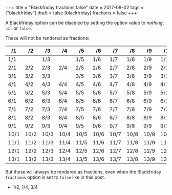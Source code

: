 +++
title = "Blackfriday fractions false"
date = 2017-08-02
tags = ["blackfriday"]
draft = false
[blackfriday]
  fractions = false
+++

A Blackfriday option can be disabled by setting the option value to
_nothing_, `nil` or `false`.

These will not be rendered as fractions:

| /1   | /2   | /3   | /4   | /5   | /6   | /7   | /8   | /9   | /10   | /11   | /12   | /13   |
|------|------|------|------|------|------|------|------|------|-------|-------|-------|-------|
| 1/1  |      | 1/3  |      | 1/5  | 1/6  | 1/7  | 1/8  | 1/9  | 1/10  | 1/11  | 1/12  | 1/13  |
| 2/1  | 2/2  | 2/3  | 2/4  | 2/5  | 2/6  | 2/7  | 2/8  | 2/9  | 2/10  | 2/11  | 2/12  | 2/13  |
| 3/1  | 3/2  | 3/3  |      | 3/5  | 3/6  | 3/7  | 3/8  | 3/9  | 3/10  | 3/11  | 3/12  | 3/13  |
| 4/1  | 4/2  | 4/3  | 4/4  | 4/5  | 4/6  | 4/7  | 4/8  | 4/9  | 4/10  | 4/11  | 4/12  | 4/13  |
| 5/1  | 5/2  | 5/3  | 5/4  | 5/5  | 5/6  | 5/7  | 5/8  | 5/9  | 5/10  | 5/11  | 5/12  | 5/13  |
| 6/1  | 6/2  | 6/3  | 6/4  | 6/5  | 6/6  | 6/7  | 6/8  | 6/9  | 6/10  | 6/11  | 6/12  | 6/13  |
| 7/1  | 7/2  | 7/3  | 7/4  | 7/5  | 7/6  | 7/7  | 7/8  | 7/9  | 7/10  | 7/11  | 7/12  | 7/13  |
| 8/1  | 8/2  | 8/3  | 8/4  | 8/5  | 8/6  | 8/7  | 8/8  | 8/9  | 8/10  | 8/11  | 8/12  | 8/13  |
| 9/1  | 9/2  | 9/3  | 9/4  | 9/5  | 9/6  | 9/7  | 9/8  | 9/9  | 9/10  | 9/11  | 9/12  | 9/13  |
| 10/1 | 10/2 | 10/3 | 10/4 | 10/5 | 10/6 | 10/7 | 10/8 | 10/9 | 10/10 | 10/11 | 10/12 | 10/13 |
| 11/1 | 11/2 | 11/3 | 11/4 | 11/5 | 11/6 | 11/7 | 11/8 | 11/9 | 11/10 | 11/11 | 11/12 | 11/13 |
| 12/1 | 12/2 | 12/3 | 12/4 | 12/5 | 12/6 | 12/7 | 12/8 | 12/9 | 12/10 | 12/11 | 12/12 | 12/13 |
| 13/1 | 13/2 | 13/3 | 13/4 | 13/5 | 13/6 | 13/7 | 13/8 | 13/9 | 13/10 | 13/11 | 13/12 | 13/13 |

But these will always be rendered as fractions, even when the
Blackfriday `fractions` option is set to `false` like in this post.

-   1/2, 1/4, 3/4
